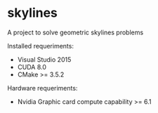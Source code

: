 # skylines
A project to solve geometric skylines problems 

Installed requeriments:
 - Visual Studio 2015
 - CUDA 8.0
 - CMake >= 3.5.2
 
Hardware requeriments:
 - Nvidia Graphic card compute capability >= 6.1
